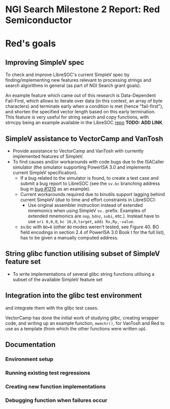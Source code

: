 # NGI Search Milestone 2 Report: Red Semiconductor

# Red's goals

## Improving SimpleV spec

To check and improve LibreSOC's current SimpleV spec by finding/implementing
new features relevant to processing strings and search algorithms in general
(as part of NGI Search grant goals).

An example feature which came out of this research is
Data-Dependent Fail-First, which allows to iterate over data (in
this context, an array of byte characters) and terminate early when
a condition is met (hence "fail-first"), and shorten the specified
vector length based on this early termination. This feature is very useful
for string search and copy functions, with strncpy being an example available
in the LibreSOC [repo]() **TODO: ADD LINK**.

## SimpleV assistance to VectorCamp and VanTosh

- Provide assistance to VectorCamp and VanTosh with currently implemented
features of SimpleV.
- To find causes and/or workarounds with code bugs due to the ISACaller
simulator (the simulator supporting PowerISA 3.0 and implements current SimpleV
specification).
  - If a bug related to the simulator is found, to create a test
  case and submit a bug report to LibreSOC (see the `sv.bc` branching address
  bug in [bug #1210](https://bugs.libre-soc.org/show_bug.cgi?id=1210)
  as an example).
  - Current workarounds required due to binutils support lagging behind
  current SimpleV (due to time and effort constraints in LibreSOC):
    - Use original assembler instruction instead of extended mnemonics when
    using SimpleV `sv.` prefix. Examples of extended mnemonics are `nop`,
    `bdnz`, `subi`, etc.). Instead have to use `ori 0,0,0`, `bc 16,0,target`,
    `addi Rx,Ry,-value`.
  - sv.bc with `BO=0` (other `BO` modes weren't tested, see
  Figure 40. BO field encodings in section 2.4 of PowerISA 3.0 Book I
  for the full list), has to be given a manually computed address.

## String glibc function utilising subset of SimpleV feature set

- To write implementations of several glibc string functions utilising a subset
of the available SimpleV feature set

## Integration into the glibc test environment

and integrate them with the glibc test
cases.

VectorCamp has done the initial work of studying glibc,
creating wrapper code, and writing up an example function, `memchr()`,
for VanTosh and Red to use as a template (from which the other functions were
written up).

## Documentation

### Environment setup

### Running existing test regressions

### Creating new function implementations

### Debugging function when failures occur
